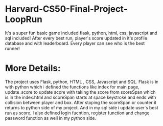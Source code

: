 # Harvard-CS50-Final-Project-LoopRun
It's a super fun basic game included flask, python, html, css, javascript and sql included! After every best run, player's score updated in it's profile database and with leaderboard. Every player can see who is the best runner!

# More Details:
The project uses Flask, python, HTML , CSS, Javascript and SQL. Flask is in with python which i defined the functions like index for main page, update_score to update score with taking the score from scoreSpan which is in the index.html and scoreSpan starts at space keystroke and ends with collision between player and box. After stoping the scoreSpan or counter it returns to python side of my project. And in my sql side i update user's best run as score. I also defined login fucntion, register function and change password function as well in my python side.

